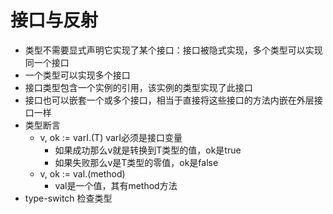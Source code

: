 # 接口与反射
- 类型不需要显式声明它实现了某个接口：接口被隐式实现，多个类型可以实现同一个接口
- 一个类型可以实现多个接口
- 接口类型包含一个实例的引用，该实例的类型实现了此接口
- 接口也可以嵌套一个或多个接口，相当于直接将这些接口的方法内嵌在外层接口一样
- 类型断言
  - v, ok := varI.(T) varI必须是接口变量
    - 如果成功那么v就是转换到T类型的值，ok是true
    - 如果失败那么v是T类型的零值，ok是false
  - v, ok := val.(method)
    - val是一个值，其有method方法
- type-switch 检查类型
